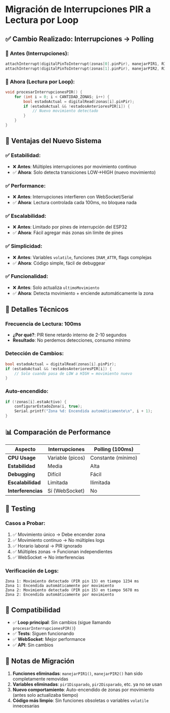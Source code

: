 # Migración de Interrupciones PIR a Lectura por Loop

## ✅ **Cambio Realizado: Interrupciones → Polling**

### 🔧 **Antes (Interrupciones)**:
```cpp
attachInterrupt(digitalPinToInterrupt(zonas[0].pinPir), manejarPIR1, RISING);
attachInterrupt(digitalPinToInterrupt(zonas[1].pinPir), manejarPIR2, RISING);
```

### 🔧 **Ahora (Lectura por Loop)**:
```cpp
void procesarInterrupcionesPIR() {
    for (int i = 0; i < CANTIDAD_ZONAS; i++) {
        bool estadoActual = digitalRead(zonas[i].pinPir);
        if (estadoActual && !estadosAnterioresPIR[i]) {
            // Nuevo movimiento detectado
        }
    }
}
```

## 🎯 **Ventajas del Nuevo Sistema**

### ✅ **Estabilidad**:
- ❌ **Antes**: Múltiples interrupciones por movimiento continuo
- ✅ **Ahora**: Solo detecta transiciones LOW→HIGH (nuevo movimiento)

### ✅ **Performance**:
- ❌ **Antes**: Interrupciones interfieren con WebSocket/Serial
- ✅ **Ahora**: Lectura controlada cada 100ms, no bloquea nada

### ✅ **Escalabilidad**:
- ❌ **Antes**: Limitado por pines de interrupción del ESP32
- ✅ **Ahora**: Fácil agregar más zonas sin límite de pines

### ✅ **Simplicidad**:
- ❌ **Antes**: Variables `volatile`, funciones `IRAM_ATTR`, flags complejas
- ✅ **Ahora**: Código simple, fácil de debuggear

### ✅ **Funcionalidad**:
- ❌ **Antes**: Solo actualiza `ultimoMovimiento`
- ✅ **Ahora**: Detecta movimiento + enciende automáticamente la zona

## 🔧 **Detalles Técnicos**

### **Frecuencia de Lectura**: 100ms
- **¿Por qué?**: PIR tiene retardo interno de 2-10 segundos
- **Resultado**: No perdemos detecciones, consumo mínimo

### **Detección de Cambios**:
```cpp
bool estadoActual = digitalRead(zonas[i].pinPir);
if (estadoActual && !estadosAnterioresPIR[i]) {
    // Solo cuando pasa de LOW a HIGH = movimiento nuevo
}
```

### **Auto-encendido**:
```cpp
if (!zonas[i].estaActivo) {
    configurarEstadoZona(i, true);
    Serial.printf("Zona %d: Encendida automáticamente\n", i + 1);
}
```

## 📊 **Comparación de Performance**

| Aspecto | Interrupciones | Polling (100ms) |
|---------|---------------|-----------------|
| **CPU Usage** | Variable (picos) | Constante (mínimo) |
| **Estabilidad** | Media | Alta |
| **Debugging** | Difícil | Fácil |
| **Escalabilidad** | Limitada | Ilimitada |
| **Interferencias** | Sí (WebSocket) | No |

## 🧪 **Testing**

### **Casos a Probar**:
1. ✅ Movimiento único → Debe encender zona
2. ✅ Movimiento continuo → No múltiples logs
3. ✅ Horario laboral → PIR ignorado
4. ✅ Múltiples zonas → Funcionan independientes
5. ✅ WebSocket → No interferencias

### **Verificación de Logs**:
```
Zona 1: Movimiento detectado (PIR pin 13) en tiempo 1234 ms
Zona 1: Encendida automáticamente por movimiento
Zona 2: Movimiento detectado (PIR pin 15) en tiempo 5678 ms
Zona 2: Encendida automáticamente por movimiento
```

## 🔄 **Compatibilidad**

- ✅ **Loop principal**: Sin cambios (sigue llamando `procesarInterrupcionesPIR()`)
- ✅ **Tests**: Siguen funcionando
- ✅ **WebSocket**: Mejor performance
- ✅ **API**: Sin cambios

## 📝 **Notas de Migración**

1. **Funciones eliminadas**: `manejarPIR1()`, `manejarPIR2()` han sido completamente removidas
2. **Variables eliminadas**: `pir1Disparado`, `pir2Disparado`, etc. ya no se usan
3. **Nuevo comportamiento**: Auto-encendido de zonas por movimiento (antes solo actualizaba tiempo)
4. **Código más limpio**: Sin funciones obsoletas o variables `volatile` innecesarias
